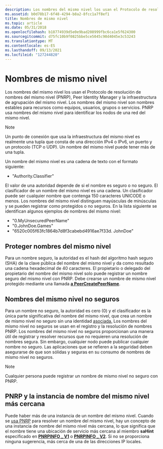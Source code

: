 ```yaml
---
description: Los nombres del mismo nivel los usan el Protocolo de resolución de nombres del mismo nivel (PNRP), Peer Identity Manager y la infraestructura de agrupación del mismo nivel.
ms.assetid: b0d78b17-6f48-4294-b8a2-8fcc1a7f8ef1
title: Nombres de mismo nivel
ms.topic: article
ms.date: 05/31/2018
ms.openlocfilehash: b18774939d5e0e9bad208999fbc6ca1e5f624300
ms.sourcegitcommit: d75fc10b9f0825bbe5ce5045c90d4045e3c53243
ms.translationtype: MT
ms.contentlocale: es-ES
ms.lasthandoff: 09/13/2021
ms.locfileid: "127244820"
---
```

# <a name="peer-names"></a>Nombres de mismo nivel

Los nombres del mismo nivel los usan el Protocolo de resolución de nombres del mismo nivel (PNRP), Peer Identity Manager y la infraestructura de agrupación del mismo nivel. Los nombres del mismo nivel son nombres estables para recursos como equipos, usuarios, grupos o servicios. PNRP usa nombres del mismo nivel para identificar los nodos de una red del mismo nivel.

> [!Note]  
> Un punto de conexión que usa la infraestructura del mismo nivel es realmente una tupla que consta de una dirección IPv4 o IPv6, un puerto y un protocolo (TCP o UDP). Un nombre del mismo nivel puede tener más de una tupla.

 

Un nombre del mismo nivel es una cadena de texto con el formato siguiente:

-   "Authority.Classifier"

El valor de una autoridad depende de si el nombre es seguro o no seguro. El clasificador de un nombre del mismo nivel es una cadena. Un clasificador puede ser cualquier nombre que contenga 150 caracteres UNICODE o menos. Los nombres del mismo nivel distinguen mayúsculas de minúsculas y se pueden registrar como protegidos o no seguros. En la lista siguiente se identifican algunos ejemplos de nombres del mismo nivel:

-   "0.MyUnsecuredPeerName"
-   "0.JohnDoe.Games"
-   "6520c005f63fc1864b7d8f3cabebd4916ae7f33d. JohnDoe"

## <a name="secure-peer-names"></a>Proteger nombres del mismo nivel

Para un nombre seguro, la autoridad es el hash del algoritmo hash seguro (SHA) de la clave pública del nombre del mismo nivel y da como resultado una cadena hexadecimal de 40 caracteres. El propietario o delegado del propietario del nombre del mismo nivel solo puede registrar un nombre seguro del mismo nivel con PNRP. Debe crearse un nombre de mismo nivel protegido mediante una llamada [**a PeerCreatePeerName**](/windows/desktop/api/P2P/nf-p2p-peercreatepeername).

## <a name="unsecured-peer-names"></a>Nombres del mismo nivel no seguros

Para un nombre no seguro, la autoridad es cero (0) y el clasificador es la única parte significativa del nombre del mismo nivel, que crea un nombre de mismo nivel no seguro sin una identidad [asociada.](identity-manager-api.md) Los nombres del mismo nivel no seguros se usan en el registro y la resolución de nombres PNRP. Los nombres del mismo nivel no seguros proporcionan una manera útil de registrar y resolver recursos que no requieren una resolución de nombres segura. Sin embargo, cualquier nodo puede publicar cualquier nombre no seguro. Las aplicaciones que se refieren a la seguridad deben asegurarse de que son sólidas y seguras en su consumo de nombres de mismo nivel no seguros.

> [!Note]  
> Cualquier persona puede registrar un nombre de mismo nivel no seguro con PNRP.

 

## <a name="pnrp-and-the-nearest-peer-name-instance"></a>PNRP y la instancia de nombre del mismo nivel más cercana

Puede haber más de una instancia de un nombre del mismo nivel. Cuando se [usa PNRP](pnrp-namespace-provider-api.md) para resolver un nombre  del mismo nivel, hay un concepto de una instancia de nombre del mismo nivel más cercana, lo que significa que el nombre tiene una ubicación de servicio más cercana al miembro **saHint** especificado en [**PNRPINFO \_ V1**](/windows/desktop/api/Pnrpns/ns-pnrpns-pnrpinfo_v1) o [**PNRPINFO \_ V2**](/previous-versions/windows/desktop/legacy/aa371671(v=vs.85)). Si no se proporciona ninguna sugerencia, más cerca de una de las direcciones IP locales.

 

 

